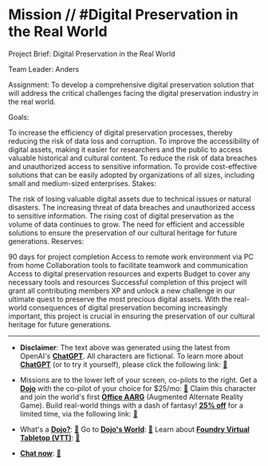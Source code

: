 # Mission // #Digital Preservation in the Real World

Project Brief: Digital Preservation in the Real World

Team Leader: Anders

Assignment:
To develop a comprehensive digital preservation solution that will address the critical challenges facing the digital preservation industry in the real world.

Goals:

To increase the efficiency of digital preservation processes, thereby reducing the risk of data loss and corruption.
To improve the accessibility of digital assets, making it easier for researchers and the public to access valuable historical and cultural content.
To reduce the risk of data breaches and unauthorized access to sensitive information.
To provide cost-effective solutions that can be easily adopted by organizations of all sizes, including small and medium-sized enterprises.
Stakes:

The risk of losing valuable digital assets due to technical issues or natural disasters.
The increasing threat of data breaches and unauthorized access to sensitive information.
The rising cost of digital preservation as the volume of data continues to grow.
The need for efficient and accessible solutions to ensure the preservation of our cultural heritage for future generations.
Reserves:

90 days for project completion
Access to remote work environment via PC from home
Collaboration tools to facilitate teamwork and communication
Access to digital preservation resources and experts
Budget to cover any necessary tools and resources
Successful completion of this project will grant all contributing members XP and unlock a new challenge in our ultimate quest to preserve the most precious digital assets. With the real-world consequences of digital preservation becoming increasingly important, this project is crucial in ensuring the preservation of our cultural heritage for future generations.

---

* **Disclaimer**: The text above was generated using the latest from OpenAI's [**ChatGPT**](https://openai.com/blog/chatgpt/).  All characters are fictional.  To learn more about [**ChatGPT**](https://openai.com/blog/chatgpt/) (or to try it yourself), please click the following link: [:closed_book:](https://openai.com/blog/chatgpt/)

* Missions are to the lower left of your screen, co-pilots to the right. Get a [**Dojo**](https://workmates.live/marketplace) with the co-pilot of your choice for $25/mo: [:green_book:](https://workmates.live/marketplace)  Claim this character and join the world's first [**Office AARG**](https://dojos.world) (Augmented Alternate Reality Game). Build real-world things with a dash of fantasy! [**25% off**](https://blog.workmates.live/deal-on-a-dojo) for a limited time, via the following link: [:green_book:](https://blog.workmates.live/deal-on-a-dojo) 

* What's a [**Dojo?**](https://workdojos.com): [:blue_book:](https://workdojos.com)  Go to [**Dojo's World**](https://dojos.world): [:blue_book:](https://dojos.world)  Learn about [**Foundry Virtual Tabletop (VTT)**](https://foundryvtt.com): [:closed_book:](https://foundryvtt.com/)

* [**Chat now**](https://chat.workmates.live/channel/support): [:ledger:](https://chat.workmates.live/channel/support)